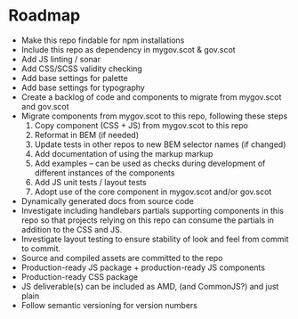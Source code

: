 # Roadmap

* Make this repo findable for npm installations
* Include this repo as dependency in mygov.scot & gov.scot
* Add JS linting / sonar
* Add CSS/SCSS validity checking
* Add base settings for palette
* Add base settings for typography
* Create a backlog of code and components to migrate from mygov.scot and gov.scot
* Migrate components from mygov.scot to this repo, following these steps
  1. Copy component (CSS + JS) from mygov.scot to this repo
  2. Reformat in BEM (if needed)
  3. Update tests in other repos to new BEM selector names (if changed)
  4. Add documentation of using the markup markup
  5. Add examples – can be used as checks during development of different
     instances of the components
  5. Add JS unit tests / layout tests
  6. Adopt use of the core component in mygov.scot and/or gov.scot
* Dynamically generated docs from source code
* Investigate including handlebars partials supporting components in this repo so that
  projects relying on this repo can consume the partials in addition to the
  CSS and JS.
* Investigate layout testing to ensure stability of look and feel from commit
  to commit.
* Source and compiled assets are committed to the repo
* Production-ready JS package + production-ready JS components
* Production-ready CSS package
* JS deliverable(s) can be included as AMD, (and CommonJS?) and just plain
* Follow semantic versioning for version numbers
